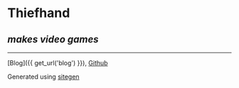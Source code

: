 

# Thiefhand 
## _makes video games_

---

[Blog]({{ get_url('blog') }}), [Github](https://github.com/thiefhand/)

Generated using [sitegen](https://github.com/thiefhand/sitegen/)